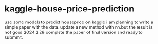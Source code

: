 # kaggle-house-price-prediction
use some models to predict houseprice on kaggle
i am planning to write a simple paper with the data.
update a new method with nn.but the result is not good
2024.2.29 complete the paper of final version and ready to submmit.
